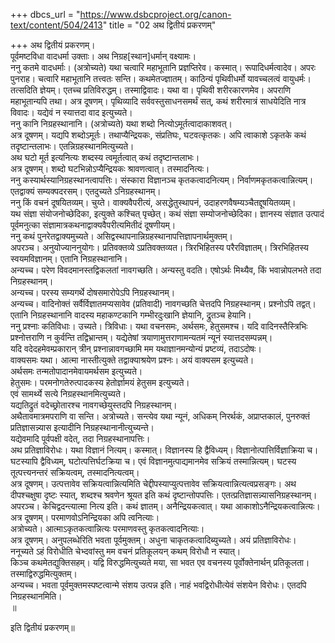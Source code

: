 +++
dbcs_url = "https://www.dsbcproject.org/canon-text/content/504/2413"
title = "02 अथ द्वितीयं प्रकरणम्"

+++
अथ द्वितीयं प्रकरणम्।  
पूर्वमष्टविधा वादधर्मा उक्ताः। अथ निग्रह[स्थान]धर्मान् वक्ष्यामः।  
ननु कतमे वादधर्माः। (अत्रोच्यते) यथा चत्वारि महाभूतानि प्रज्ञप्तिरेव। कस्मात्। रूपादिधर्मत्वादेव। अपरः पुनराह। चत्वारि महाभूतानि तत्त्वतः सन्ति। कथमेतज्ज्ञातम्। काठिन्यं पृथिवीधर्मो यावच्चलत्वं वायुधर्मः। तत्सदिति ज्ञेयम्। एतच्च प्रतिविरुद्धम्। तस्माद्विवादः। यथा वा। पृथिवी शरीरकारणमेव। अपराणि महाभूतान्यपि तथा। अत्र दूषणम्। पृथिव्यादि सर्ववस्तुसाधनसमर्थं सत्, कथं शरीरमात्रं साधयेदिति नात्र विवादः। यद्येवं न स्यात्तदा वाद इत्युच्यते।  
ननु कानि निग्रहस्थानानि। (अत्रोच्यते) यथा शब्दो नित्योऽमूर्तत्वादाकाशवत्।  
अत्र दूषणम्। यद्यपि शब्दोऽमूर्तः। तथाप्यैन्द्रियकः, संप्रतिघः, घटवत्कृतकः। अपि त्वाकाशे ऽकृतके कथं तदृष्टान्तलाभः। एतन्निग्रहस्थानमित्युच्यते।  
अथ घटो मूर्त इत्यनित्यः शब्दस्य त्वमूर्तत्वात् कथं तदृष्टान्तलाभः।  
अत्र दूषणम्। शब्दो घटभिन्नोऽप्यैन्द्रियकः श्रावणत्वात्। तस्मादनित्यः।  
ननु कस्यार्थस्यानिग्रहस्थानत्वापत्तिः। संस्कारा विज्ञानञ्च कृतकत्वादनित्यम्। निर्वाणमकृतकत्वान्नित्यम्। एतद्वाक्यं सम्यक्‍पदरसम्। एतदुच्यते ऽनिग्रहस्थानम्।  
ननु किं वचनं दूषयितव्यम्। चुय्ते। वाक्यवैपरीत्यं, असद्धेतुस्थापनं, उदाहरणवैषम्यञ्चैतद्दूषयितव्यम्।  
यथ संज्ञा संयोजनोच्छेदिका, इत्युक्ते कश्चित् पृच्छेत्। कथं संज्ञा सम्योजनोच्छेदिका। ज्ञानस्य संज्ञात उत्पादं पूर्वमनुत्का संज्ञामात्रकथनाद्वाक्यवैपरीत्यमितीदं दूषणीयम्।  
ननु कथं पुनरेतद्वाक्यमुच्यते। असिद्वस्थापनान्निग्रहस्थानापत्तिज्ञापनार्थमुक्तम्।  
अपरञ्च। अनुयोज्याननुयोगः। प्रतिवक्तव्ये ऽप्रतिवक्तव्यत। त्रिरभिहितस्य परैरविज्ञातम्। त्रिरभिहितस्य स्वयमविज्ञानम्। एतानि निग्रहस्थानानि।  
अन्यच्च। परेण विवदमानस्तद्विकलतां नावगच्छति। अन्यस्तु वदति। एषोऽर्थः मिथ्यैव, किं भवान्नोपलभते तदा निग्रहस्थानम्।  
अन्यच्च। परस्य सम्यगर्थे दोषसमारोपेऽपि निग्रहस्थानम्।  
अन्यच्च। वादिनोक्तं सर्वैर्विज्ञातमप्यसावेव (प्रतिवादी) नावगच्छति चेत्तदपि निग्रहस्थानम्। प्रश्नोऽपि तद्वत्। एतानि निग्रहस्थानानि वादस्य महाकण्टकानि गम्भीरदुःखानि ज्ञेयानि, द्रुतञ्च हेयानि।  
ननु प्रश्नाः कतिविधाः। उच्यते। त्रिविधाः। यथा वचनसमः, अर्थसमः, हेतुसमश्च। यदि वादिनस्तैस्त्रिभिः प्रश्नोत्तराणि न कुर्वन्ति तद्विभ्रान्तम्। यद्येतेषां त्रयाणामुत्तराणामन्यतमं न्यूनं स्यात्तदसम्पन्नम्।  
यदि वदेदहमेवम्प्रकारान् त्रीन् प्रश्नान्नावगच्छामि मम यथाज्ञानमन्योन्यं प्रष्टव्यं, तदाऽदोषः।  
वाक्यसमः यथा। आत्मा नास्तीत्युक्ते तद्वाक्याश्रयेण प्रश्नः। अयं वाक्यसम इत्युच्यते।  
अर्थसमः तन्मतोपादानमेवायमर्थसम इत्युच्यते।  
हेतुसमः। परमनोगतेरुत्पादकस्य हेतोर्ज्ञामयं हेतुसम इत्युच्यते।  
एवं सामर्थ्ये सत्ये निग्रहस्थानमित्युच्यते।  
यद्यतिद्रुतं वदेच्छ्रोतारश्च नावगच्छेयुस्तदपि निग्रहस्थानम्।  
अथैतावमात्रमपराणि वा सन्ति। अत्रोच्यते। सन्त्येव यथा न्यूनं, अधिकम् निरर्थकं, अप्राप्तकालं, पुनरुक्तं प्रतिज्ञासन्न्यास इत्यादीनि निग्रहस्थानानीत्युच्यन्ते।  
यद्येवमादि पूर्वपक्षी वदेत्, तदा निग्रहस्थानापत्तिः।  
अथ प्रतिज्ञाविरोधः। यथा विज्ञानं नित्यम्। कस्मात्। विज्ञानस्य हि द्वैविध्यम्। विज्ञानोत्पात्तिर्विज्ञाक्रिया च।  
घटस्यापि द्वैविध्यम्, घटोत्पत्तिर्घटक्रिया च। एवं विज्ञानमुत्पाद्यमानमेव सक्रियं तस्मान्नित्यम्। घटस्य तूत्पत्त्यनन्तरं सक्रियत्वम्, तस्मादनित्यत्वम्।  
अत्र दूषणम्। उत्पत्तावेव सक्रियत्वान्नित्यमिति चेद्दीपस्याप्युत्पत्तावेव सक्रियत्वान्नित्यत्वप्रसङ्गः। अथ दीपश्चक्षुषा दृष्टः स्यात्, शब्दश्च श्रवणेन श्रूयत इति कथं दृष्टान्तोपपत्तिः। एतत्प्रतिज्ञासन्न्यासनिग्रहस्थानम्।  
अपरञ्च। केचिद्वदन्त्यात्मा नित्य इति। कथं ज्ञातम्। अनैन्द्रियकत्वात्। यथा आकाशोऽनैन्द्रियकत्वान्नित्यः।  
अत्र दूषणम्। परमाणवोऽनिन्द्रियका अपि त्वनित्याः।  
अत्रोच्यते। आत्माऽकृतकत्वान्नित्यः परमाणवस्तु कृतकत्वादनित्याः।  
अत्र दूषणम्। अनुपलब्धेरिति भवता पूर्वमुक्तम्। अधुना चाकृतकत्वादिब्युच्यते। अयं प्रतिज्ञाविरोधः।  
ननूच्यते ऽहं विरोधीति चेभ्दवांस्तु मम वचनं प्रतिकूलयन् कथम् विरोधौ न स्यात्।  
किञ्च कथमेतद्युक्तिसहम्। यद्वि विरुद्धमित्युच्यते मया, सा भवत एव वचनस्य पूर्वोक्तेनार्थन् प्रतिकूलता। तस्माद्विरुद्धमित्युक्तम्।  
अन्यच्च। भवता पूर्वमुक्तमस्पष्टत्वान्मे संशय उत्पन्न इति। नाहं भवद्विरोधीत्येवं संशयेन विरोधः। एतदपि निग्रहस्थानमिति।  
॥

इति द्वितीयं प्रकरणम्॥

